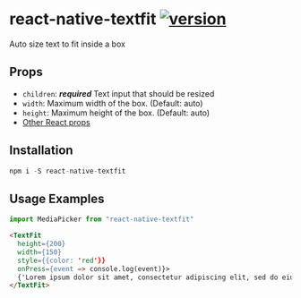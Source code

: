 # react-native-textfit [![version](https://img.shields.io/npm/v/react-native-textfit.svg)](https://www.npmjs.org/package/react-native-textfit)
Auto size text to fit inside a box 

## Props

- `children`: ***required*** Text input that should be resized
- `width`: Maximum width of the box. (Default: auto)
- `height`: Maximum height of the box. (Default: auto)
- [Other React props](https://facebook.github.io/react-native/docs/text.html#props) 

## Installation

```js
npm i -S react-native-textfit
```

## Usage Examples

```js
import MediaPicker from "react-native-textfit"
```

```html
<TextFit
  height={200}
  width={150}
  style={{color: 'red'}}
  onPress={event => console.log(event)}>
  {'Lorem ipsum dolor sit amet, consectetur adipiscing elit, sed do eiusmod tempor incididunt ut labore et dolore magna aliqua. Ut enim ad minim veniam, quis nostrud exercitation ullamco laboris nisi ut aliquip ex ea commodo consequat. Duis aute irure dolor in reprehenderit in voluptate velit esse cillum dolore eu fugiat nulla pariatur. Excepteur sint occaecat cupidatat non proident, sunt in culpa qui officia deserunt mollit anim id est laborum.'}
</TextFit>
```
